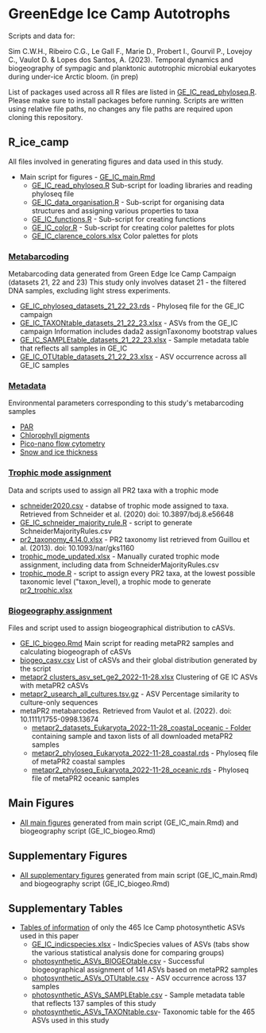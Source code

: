 # GreenEdge Ice Camp Autotrophs

Scripts and data for:  
  
Sim C.W.H., Ribeiro C.G., Le Gall F., Marie D., Probert I., Gourvil P., Lovejoy C., Vaulot D. & Lopes dos Santos, A. (2023). Temporal dynamics and biogeography of sympagic and planktonic autotrophic microbial eukaryotes during under-ice Arctic bloom. (in prep)  
  
List of packages used across all R files are listed in  [GE_IC_read_phyloseq.R](https://github.com/clarencesimple/SIM_GreenEdge_IceCamp/blob/main/R_ice_camp/GE_IC_read_phyloseq.R). Please make sure to install packages before running. Scripts are written using relative file paths, no changes any file paths are required upon cloning this repository.

## R_ice_camp
All files involved in generating figures and data used in this study.

* Main script for figures - [GE_IC_main.Rmd](https://github.com/clarencesimple/SIM_GreenEdge_IceCamp/blob/main/R_ice_camp/GE_IC_main.Rmd)
     * [GE_IC_read_phyloseq.R](https://github.com/clarencesimple/SIM_GreenEdge_IceCamp/blob/main/R_ice_camp/GE_IC_read_phyloseq.R) Sub-script for loading libraries and reading phyloseq file
     * [GE_IC_data_organisation.R](https://github.com/clarencesimple/SIM_GreenEdge_IceCamp/blob/main/R_ice_camp/GE_IC_data_organisation.R) - Sub-script for organising data structures and assigning various properties to taxa
     * [GE_IC_functions.R](https://github.com/clarencesimple/SIM_GreenEdge_IceCamp/blob/main/R_ice_camp/GE_IC_functions.R) - Sub-script for creating functions 
     * [GE_IC_color.R](https://github.com/clarencesimple/SIM_GreenEdge_IceCamp/blob/main/R_ice_camp/GE_IC_color.R) - Sub-script for creating color palettes for plots
     * [GE_IC_clarence_colors.xlsx](https://github.com/clarencesimple/SIM_GreenEdge_IceCamp/blob/main/R_ice_camp/GE_IC_clarence_colors.xlsx) Color palettes for plots
     
### [Metabarcoding](https://github.com/clarencesimple/SIM_GreenEdge_IceCamp/tree/main/R_ice_camp/metadata) 
Metabarcoding data generated from Green Edge Ice Camp Campaign (datasets 21, 22 and 23)
This study only involves dataset 21 - the filtered DNA samples, excluding light stress experiments.
* [GE_IC_phyloseq_datasets_21_22_23.rds](https://github.com/clarencesimple/SIM_GreenEdge_IceCamp/blob/main/R_ice_camp/metabarcoding/GE_IC_phyloseq_datasets_21_22_23.rds) - Phyloseq file for the GE_IC campaign
* [GE_IC_TAXONtable_datasets_21_22_23.xlsx](https://github.com/clarencesimple/SIM_GreenEdge_IceCamp/blob/main/R_ice_camp/metabarcoding/GE_IC_TAXONtable_datasets_21_22_23.xlsx) - ASVs from the GE_IC campaign Information includes dada2 assignTaxonomy bootstrap values
* [GE_IC_SAMPLEtable_datasets_21_22_23.xlsx](https://github.com/clarencesimple/SIM_GreenEdge_IceCamp/blob/main/R_ice_camp/metabarcoding/GE_IC_SAMPLEtable_datasets_21_22_23.xlsx) - Sample metadata table that reflects all samples in GE_IC
* [GE_IC_OTUtable_datasets_21_22_23.xlsx](https://github.com/clarencesimple/SIM_GreenEdge_IceCamp/blob/main/R_ice_camp/metabarcoding/GE_IC_OTUtable_datasets_21_22_23.xlsx) - ASV occurrence across all GE_IC samples
 
### [Metadata](https://github.com/clarencesimple/SIM_GreenEdge_IceCamp/tree/main/R_ice_camp/metadata) 
Environmental parameters corresponding to this study's metabarcoding samples
* [PAR](https://github.com/clarencesimple/SIM_GreenEdge_IceCamp/blob/main/R_ice_camp/metadata/metadata_PAR.csv.gz)
* [Chlorophyll pigments](https://github.com/clarencesimple/SIM_GreenEdge_IceCamp/blob/main/R_ice_camp/metadata/metadata_chla_pigments.csv)
* [Pico-nano flow cytometry](https://github.com/clarencesimple/SIM_GreenEdge_IceCamp/blob/main/R_ice_camp/metadata/metadata_cytometry.xlsx)
* [Snow and ice thickness](https://github.com/clarencesimple/SIM_GreenEdge_IceCamp/blob/main/R_ice_camp/metadata/metadata_icesnow.xlsx)
 
### [Trophic mode assignment](https://github.com/clarencesimple/SIM_GreenEdge_IceCamp/tree/main/R_ice_camp/trophic_mode_assignment)
Data and scripts used to assign all PR2 taxa with a trophic mode
* [schneider2020.csv](https://github.com/clarencesimple/SIM_GreenEdge_IceCamp/blob/main/R_ice_camp/trophic_mode_assignment/SchneiderMajorityRules.csv) - databse of trophic mode assigned to taxa. Retrieved from Schneider et al. (2020) doi: 10.3897/bdj.8.e56648
* [GE_IC_schneider_majority_rule.R](https://github.com/clarencesimple/SIM_GreenEdge_IceCamp/blob/main/R_ice_camp/trophic_mode_assignment/GE_IC_schneider_majority_rule.R) - script to generate SchneiderMajorityRules.csv
* [pr2_taxonomy_4.14.0.xlsx](https://github.com/clarencesimple/SIM_GreenEdge_IceCamp/blob/main/R_ice_camp/trophic_mode_assignment/pr2_taxonomy_4.14.0.xlsx) - PR2 taxonomy list retrieved from Guillou et al. (2013). doi: 10.1093/nar/gks1160
* [trophic_mode_updated.xlsx](https://github.com/clarencesimple/SIM_GreenEdge_IceCamp/blob/main/R_ice_camp/trophic_mode_assignment/trophic_mode_updated.xlsx) - Manually curated trophic mode assignment, including data from SchneiderMajorityRules.csv
* [trophic_mode.R](https://github.com/clarencesimple/SIM_GreenEdge_IceCamp/blob/main/R_ice_camp/trophic_mode_assignment/trophic_mode.R) - script to assign every PR2 taxa, at the lowest possible taxonomic level ("taxon_level), a trophic mode to generate [pr2_trophic.xlsx](https://github.com/clarencesimple/SIM_GreenEdge_IceCamp/blob/main/R_ice_camp/trophic_mode_assignment/pr2_trophic.xlsx)

### [Biogeography assignment](https://github.com/clarencesimple/SIM_GreenEdge_IceCamp/tree/main/R_ice_camp/biogeoraphy_assignment_metaPR2)
Files and script used to assign biogeographical distribution to cASVs.
* [GE_IC_biogeo.Rmd](https://github.com/clarencesimple/SIM_GreenEdge_IceCamp/blob/main/R_ice_camp/biogeoraphy_assignment_metaPR2/GE_IC_biogeo.Rmd) Main script for reading metaPR2 samples and calculating biogeograph of cASVs 
* [biogeo_casv.csv](https://github.com/clarencesimple/SIM_GreenEdge_IceCamp/blob/main/R_ice_camp/biogeoraphy_assignment_metaPR2/biogeo_casv.csv) List of cASVs and their global distribution generated by the script
* [metapr2 clusters_asv_set_ge2_2022-11-28.xlsx](https://github.com/clarencesimple/SIM_GreenEdge_IceCamp/blob/main/R_ice_camp/biogeoraphy_assignment_metaPR2/metapr2%20clusters_asv_set_ge2_2022-11-28.xlsx) Clustering of GE IC ASVs with metaPR2 cASVs
* [metapr2_usearch_all_cultures.tsv.gz](https://github.com/clarencesimple/SIM_GreenEdge_IceCamp/blob/main/R_ice_camp/biogeoraphy_assignment_metaPR2/metapr2_usearch_all_cultures.tsv.gz) - ASV Percentage similarity to culture-only sequences
* metaPR2 metabarcodes. Retrieved from Vaulot et al. (2022). doi: 10.1111/1755-0998.13674
    * [metapr2_datasets_Eukaryota_2022-11-28_coastal_oceanic - Folder](https://github.com/clarencesimple/SIM_GreenEdge_IceCamp/tree/main/R_ice_camp/biogeoraphy_assignment_metaPR2/metapr2_datasets_Eukaryota_2022-11-28_coastal_oceanic) containing sample and taxon lists of all downloaded metaPR2 samples
    * [metapr2_phyloseq_Eukaryota_2022-11-28_coastal.rds](https://github.com/clarencesimple/SIM_GreenEdge_IceCamp/blob/main/R_ice_camp/biogeoraphy_assignment_metaPR2/metapr2_phyloseq_Eukaryota_2022-11-28_coastal.rds) - Phyloseq file of metaPR2 coastal samples
    * [metapr2_phyloseq_Eukaryota_2022-11-28_oceanic.rds](https://github.com/clarencesimple/SIM_GreenEdge_IceCamp/blob/main/R_ice_camp/biogeoraphy_assignment_metaPR2/metapr2_phyloseq_Eukaryota_2022-11-28_oceanic.rds) - Phyloseq file of metaPR2 oceanic samples
 
## Main Figures
* [All main figures](https://github.com/clarencesimple/SIM_GreenEdge_IceCamp/tree/main/main_figures) generated from main script (GE_IC_main.Rmd) and biogeography script (GE_IC_biogeo.Rmd)

## Supplementary Figures
* [All supplementary figures](https://github.com/clarencesimple/SIM_GreenEdge_IceCamp/tree/main/supplementary_figures) generated from main script (GE_IC_main.Rmd) and biogeography script (GE_IC_biogeo.Rmd)

## Supplementary Tables
* [Tables of information](https://github.com/clarencesimple/SIM_GreenEdge_IceCamp/tree/main/supplementary_tables) of only the 465 Ice Camp photosynthetic ASVs used in this paper
    * [GE_IC_indicspecies.xlsx](https://github.com/clarencesimple/SIM_GreenEdge_IceCamp/blob/main/supplementary_tables/GE_IC_indicspecies.xlsx) - IndicSpecies values of ASVs (tabs show the various statistical analysis done for comparing groups)
    * [photosynthetic_ASVs_BIOGEOtable.csv](https://github.com/clarencesimple/SIM_GreenEdge_IceCamp/blob/main/supplementary_tables/photosynthetic_ASVs_BIOGEOtable.csv) - Successful biogeographical assignment of 141 ASVs based on metaPR2 samples
    * [photosynthetic_ASVs_OTUtable.csv](https://github.com/clarencesimple/SIM_GreenEdge_IceCamp/blob/main/supplementary_tables/photosynthetic_ASVs_OTUtable.csv) - ASV occurrence across 137 samples
    * [photosynthetic_ASVs_SAMPLEtable.csv](https://github.com/clarencesimple/SIM_GreenEdge_IceCamp/blob/main/supplementary_tables/photosynthetic_ASVs_SAMPLEtable.csv) - Sample metadata table that reflects 137 samples of this study
    * [photosynthetic_ASVs_TAXONtable.csv](https://github.com/clarencesimple/SIM_GreenEdge_IceCamp/blob/main/supplementary_tables/photosynthetic_ASVs_TAXONtable.csv)- Taxonomic table for the 465 ASVs used in this study


